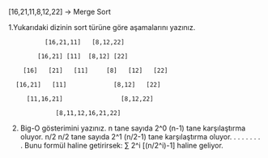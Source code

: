 [16,21,11,8,12,22] -> Merge Sort

1.Yukarıdaki dizinin sort türüne göre aşamalarını yazınız.

              [16,21,11]   [8,12,22]

            [16,21] [11]  [8,12] [22]

        [16]   [21]   [11]     [8]   [12]   [22]

      [16,21]   [11]             [8,12]   [22]
        
         [11,16,21]                [8,12,22] 
           
                 [8,11,12,16,21,22]
                 
2. Big-O gösterimini yazınız.
    n    tane sayıda      2^0 (n-1) tane karşılaştırma oluyor.
n/2  n/2 tane sayıda      2^1 (n/2-1) tane karşılaştırma oluyor.
      .                                 .
      .                                 .
      .                                 .
      .                                 .
Bunu formül haline getirirsek:    ∑ 2^i [(n/2^i)-1] haline geliyor.

